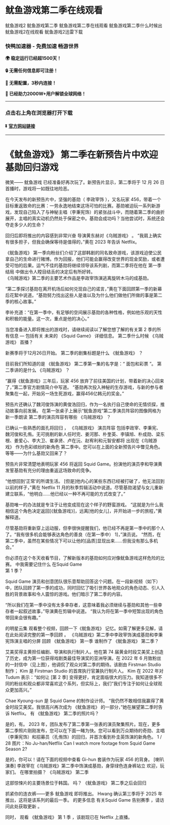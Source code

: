 # 鱿鱼游戏第二季在线观看
鱿鱼游戏2  鱿鱼游戏第二季  鱿鱼游戏第二季在线观看  鱿鱼游戏第二季什么时候出  鱿鱼游戏2在线观看 鱿鱼游戏2迅雷下载
### 快鸭加速器 - 免费加速 畅游世界
**:earth_africa: 稳定运行已经超1500天！**

**:lock: 无需任何信息即可注册！**

**:rocket: 无需配置，3秒内连接！**

**:man: 已经助力2000W+用户解锁全球网络！**

---
### 点击右上角在浏览器打开下载
#### :arrow_double_down: [官方网站链接](http://xddx.cc)
---
# 《鱿鱼游戏》 第二季在新预告片中欢迎基勋回归游戏 
微笑—— 鱿鱼游戏 已经准备好再次玩了。新预告片显示，第二季将于 12 月 26 日首播时，游戏将一如既往地险恶。 

在今天发布的新预告片中，坚强的基勋（ 李政宰饰 ），又名玩家 456，带着一个目标重返致命的比赛：一劳永逸地结束这场可怕的比赛。基勋被迫玩一系列新游戏，发现自己陷入了与神秘主唱（李秉宪饰）的紧张战斗中，而随着第二季的曲折展开，主唱的真实动机仍然处于保密之中。基勋会成功吗？当他尝试时，系统还会夺走多少人的生命？ 

回归后即将推出的内容感到非常兴奋 导演黄东赫对《乌贼游戏》 。  “我肩上确实有很多担子，但我会确保等待是值得的，”黄在 2023 年告诉 Netflix。 

《鱿鱼游戏》  第一季向粉丝们介绍了这部韩剧的同名致命游戏，该游戏迫使公民拿自己的生命进行赌博。作为回报，他们可能会赢得改变世界的现金奖励，或者遭受可怕的后果。运气不佳的基勋将继续领导该系列剧，而第二季将在他在 第一季结局 中做出令人瞠目结舌的决定后有所好转。  
《乌贼游戏》第二季的主要艺术作品是李政宰饰演逃离旋转木马的成基勋。

“第二季探讨基勋在离开机场后如何兑现自己的诺言，”黄在下面回顾第一季的新幕后花絮中说道。“基勋努力找出这些人是谁以及为什么他们做他们所做的事是第二季的核心故事。” 

李补充道：“在第一季中，有足够的空间展示基勋的各种性格，例如他乐观的天性和积极的能量。这一次，重点是他的决心。” 

当您准备进入即将推出的游戏时，请继续阅读以了解您想了解的有关第 2 季的所有信息 — 包括有关 未来的 《Squid Game》 详细信息。 
第二季什么时候 《乌贼游戏》 首播？

新赛季将于12月26日开始。 
第二季的剧集标题是什么 《鱿鱼游戏》 ？

目前我们所知道的是 《鱿鱼游戏》 第二季第一集的名字是：“ 面包和彩票 ”。 
第二季讲的是什么 《乌贼游戏》 ？

“赢得《鱿鱼游戏》三年后，玩家 456 放弃了前往美国的计划，带着新的决心回来了，”第二季官方剧情简介中写道。 “基勋再次投入神秘的生存游戏，与新的参与者聚集在一起，开始另一场生死游戏，赢得456亿韩元的奖金。” 

预告片还确认了魏河俊饰演的黄俊浩回归，作为一名执行自己使命的无情侦探，推动故事向前发展。 
在第一张桌子上展示“鱿鱼游戏”第二季演员阵容的图像网格为新一季朗读
第二季的演员阵容有哪些 《乌贼游戏》 ？

已确认一些熟悉的面孔将回归 ， 《乌贼游戏》 演员阵容 包括李政宰、李秉宪、魏河俊和孔侑。无可挑剔的新人任时完、姜河那、朴奎英、李镇旭、朴成勋、梁东根、姜爱心、李大卫、崔承贤、卢在沅、赵宥利和元智安都将 出现在《乌贼游戏》 作为色彩缤纷的新角色 第二季中。您可以在上面的全新预告片中瞥见角色。 
等等——为什么基勋又回来了？

预告片非常清楚地表明玩家 456 将返回 Squid Game。扮演他的演员李和导演黄发誓基勋有充分的理由重返这场致命的竞争。 

“他想回到‘正常’的所谓生活。 [但是]他内心的某些东西已经被打破了，他无法回到以前的样子，”黄在 Netflix 11 月的秋季剪辑活动中说道。尽管基勋渴望与女儿重新建立联系，“他明白……他已经以一种不再可能的方式改变了。” 

基勋唯一的办法就是专注于让他变成现在这个样子的野蛮游戏。 “这就是为什么我相信这个角色决定返回[《鱿鱼游戏》]，远离[他的女儿]，并开始进一步的旅程，”黄解释道。 

尽管基勋将重新穿上运动服，但李很快提醒我们，他已经不再是第一季中的那个人了。“我有很多机会能够表达角色的善良（在第一季中） 1]，”演员说。 “然而，在第二季中，虽然在某些情况下可以让他的[品质]显现出来……但我没有那么多机会。” 

你必须在这个冬天收看节目，了解新版本的基勋如何应对像鱿鱼游戏这样危险的比赛。 
中我需要记住什么 在Squid Game  
第 1 季？

Squid  Game 演员和创意团队很乐意帮助回答这个问题。在一段新视频（如下）中，团队回顾了第一季的成功，同时回忆了吸引世界各地观众的角色动态、引人入胜的背景故事和令人震惊的游戏。他们暗示了第二季的内容。 

“所以我们在第一季中没有太多幸存者，这意味着我必须继续与基勋和其他一些幸存者一起叙述故事，”导演黄在剪辑中说道。 “我认为将在第一季中短暂出现的角色带回来会很有趣。” 

的明星云集 观看整个视频，回顾一下《鱿鱼游戏》 记忆。如需了解更多见解，请 在此处阅读完整的第一季回顾 。 
《乌贼游戏》第二季中李政宰饰演成基勋和李秉宪饰演主唱的分屏
回顾 《鱿鱼游戏》 第一季
谁制作了 《鱿鱼游戏》 第二季？

艾美奖得主黄担任编剧、导演和执行制片人。他在第 74 届黄金时段艾美奖上创造了历史，成为第一位获得戏剧类最佳导演奖的亚洲导演。在 2022 年 6 月致粉丝的一封信中（见上图），他调侃了观众对第二季的期待。该剧由 Firstman Studio 制作； Kim 是 Firstman Studio 的首席执行官兼执行制片人。 Kim 在 2022 年对 Tudum 表示：“如何让 [第 2 季] 变得更好，肯定面临很大的压力。我知道很多不同的粉丝和观众都非常喜欢这个系列，但实际上，我们”我们专注于如何让全球观众更加高兴。” 

Chae Kyoung-sun 是 Squid Game 的制作设计师。 “我仍然不敢相信我赢得了黄金时段艾美奖。我很高兴再次成为 《鱿鱼游戏》 的一部分，”她在展望第二季时告诉 Netflix。 
有 《鱿鱼游戏》 第二季的照片吗？

是的，有。 2023 年，团队发布了第二季第一张表的演员聚集照片。现在，更多第二季照片刚刚发布，您可以在下面一睹为快。您可以看到万众期待的奇勋、主唱（李秉宪饰）和招募员（孔侑饰）的回归，并首次看到朴圭英饰演的新角色。 
1 / 28
图片：No Ju-han/Netflix
Can I watch more footage from Squid Game Season 2? 

是的，你可以！请在下面的视频中查看 Gi-hun 套装作为玩家 456 的背身。 
[喇叭演奏]
李政宰在《乌贼游戏》第二季中饰演成基勋，身穿绿色连身裤站立
欢迎，玩家们。
在哪里拍摄？ 《乌贼游戏》 第二季

这部惊悚片的主要场景位于韩国。 
吗？ 《鱿鱼游戏》 第二季之后会回归

抓紧你的连衣裤——更多 鱿鱼游戏 即将推出。 Hwang 确认第三季将于 2025 年推出，这将是该系列的最后一季。 的更多信息 有关Squid Game 告别赛季 ，请访问此处获取更新 。 

同时， 观看 《鱿鱼游戏》 第 1 季 ，该剧现已在 Netflix 上直播。 
